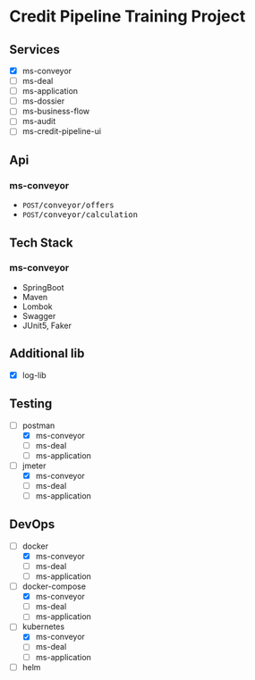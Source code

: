 # Credit Pipeline Training Project

## Services

- [X] ms-conveyor
- [ ] ms-deal
- [ ] ms-application
- [ ] ms-dossier
- [ ] ms-business-flow
- [ ] ms-audit
- [ ] ms-credit-pipeline-ui

## Api

### ms-conveyor

- `POST`<tt>/conveyor/offers</tt>
- `POST`<tt>/conveyor/calculation</tt>

## Tech Stack

### ms-conveyor

- SpringBoot
- Maven
- Lombok
- Swagger
- JUnit5, Faker

## Additional lib

- [X] log-lib

## Testing

- [ ] postman
    - [X] ms-conveyor
    - [ ] ms-deal
    - [ ] ms-application
- [ ] jmeter
    - [X] ms-conveyor
    - [ ] ms-deal
    - [ ] ms-application

## DevOps

- [ ] docker
    - [X] ms-conveyor
    - [ ] ms-deal
    - [ ] ms-application
- [ ] docker-compose
    - [X] ms-conveyor
    - [ ] ms-deal
    - [ ] ms-application
- [ ] kubernetes
    - [X] ms-conveyor
    - [ ] ms-deal
    - [ ] ms-application
- [ ] helm